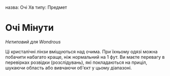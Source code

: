 назва: Очі Хв типу: Предмет

# Очі Мінути
_Нетиповий для Wondrous_

Ці кристалічні лінзи вміщуються над очима. При їхньому одязі можна побачити набагато краще, ніж нормальний на 1 фут. Ви маєте перевагу в перевірках розвідки (розслідувань), які покладаються на приціл, шукаючи область або вивчаючи об'єкт у цьому діапазоні.